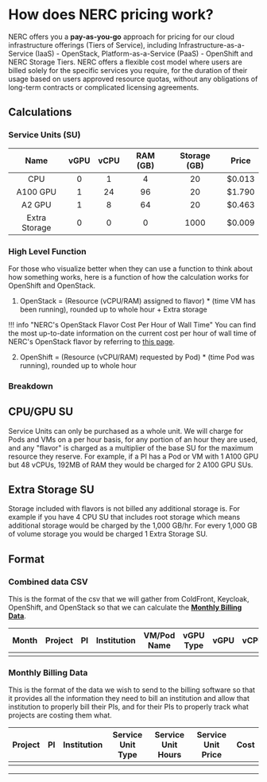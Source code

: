 # How does NERC pricing work?

NERC offers you a **pay-as-you-go** approach for pricing for our cloud infrastructure offerings (Tiers of Service), including Infrastructure-as-a-Service (IaaS) - OpenStack, Platform-as-a-Service (PaaS) - OpenShift and NERC Storage Tiers. NERC offers a flexible cost model where users are billed solely for the specific services you require, for the duration of their usage based on users approved resource quotas, without any obligations of long-term contracts or complicated licensing agreements.

## Calculations

### Service Units (SU)

| Name          | vGPU | vCPU | RAM (GB) | Storage (GB) | Price  |
| :-----------: | :--: | :--: | :------: | :----------: | :----: |
| CPU           | 0    | 1    | 4        | 20           | $0.013 |
| A100 GPU      | 1    | 24   | 96       | 20           | $1.790 |
| A2 GPU        | 1    | 8    | 64       | 20           | $0.463 |
| Extra Storage | 0    | 0    | 0        | 1000         | $0.009 |

### High Level Function

For those who visualize better when they can use a function to think about how something works, here is a function of how the calculation works for OpenShift and OpenStack.

1. OpenStack = (Resource (vCPU/RAM) assigned to flavor) * (time VM has been running), rounded up to whole hour + Extra storage

!!! info "NERC's OpenStack Flavor Cost Per Hour of Wall Time"
    You can find the most up-to-date information on the current cost per hour of
    wall time of NERC's OpenStack flavor by referring to [this page](../openstack/create-and-connect-to-the-VM/flavors.md).

2. OpenShift = (Resource (vCPU/RAM) requested by Pod) * (time Pod was running),
rounded up to whole hour

### Breakdown

## CPU/GPU SU
Service Units can only be purchased as a whole unit. We will charge for Pods and
VMs on a per hour basis, for any portion of an hour they are used, and any "flavor"
is charged as a multiplier of the base SU for the maximum resource they reserve.
For example, if a PI has a Pod or VM with 1 A100 GPU but 48 vCPUs, 192MB of RAM
they would be charged for 2 A100 GPU SUs.

## Extra Storage SU
Storage included with flavors is not billed any additional storage is. For example
if you have 4 CPU SU that includes root storage which means additional storage would
be charged by the 1,000 GB/hr. For every 1,000 GB of volume storage you would be
charged 1 Extra Storage SU.


## Format

### Combined data CSV

This is the format of the csv that we will gather from ColdFront, Keycloak, OpenShift,
and OpenStack so that we can calculate the [**Monthly Billing Data**](#monthly-billing-data).

|Month|Project|PI|Institution|VM/Pod Name|vGPU Type|vGPU|vCPU|RAM|Storage|Hours|
|-----|-------|--|-----------|-----------|---------|----|----|---|-------|-----|
|     |       |  |           |           |         |    |    |   |       |     |

### Monthly Billing Data

This is the format of the data we wish to send to the billing software so that it
provides all the information they need to bill an institution and allow that institution to properly bill their PIs, and for their PIs to properly track what projects are
costing them what.

|Project|PI|Institution|Service Unit Type|Service Unit Hours|Service Unit Price|Cost|
|-------|--|-----------|-----------------|------------------|------------------|----|
|       |  |           |                 |                  |                  |    |

---
